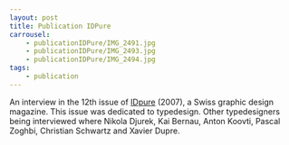 ```yaml
---
layout: post
title: Publication IDPure
carrousel:
    - publicationIDPure/IMG_2491.jpg
    - publicationIDPure/IMG_2493.jpg
    - publicationIDPure/IMG_2494.jpg
tags:
    - publication
---
```


An interview in the 12th issue of [IDpure](http://www.idpure.com/) (2007), a Swiss graphic design magazine. This issue was dedicated to typedesign. Other typedesigners being interviewed where Nikola Djurek, Kai Bernau, Anton Koovti, Pascal Zoghbi, Christian Schwartz and Xavier Dupre.